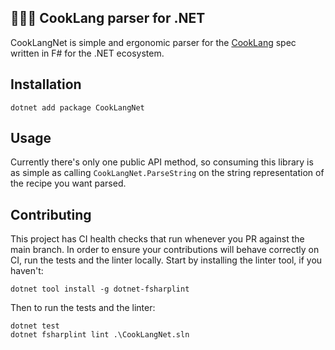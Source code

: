## 👨🏽‍🍳 CookLang parser for .NET 
CookLangNet is simple and ergonomic parser for the [CookLang](https://cooklang.org/) spec written in F# for the .NET ecosystem.
## Installation
```terminal
dotnet add package CookLangNet
```
## Usage
Currently there's only one public API method, so consuming this library is as simple as calling `CookLangNet.ParseString` on the string representation of the recipe you want parsed.
## Contributing
This project has CI health checks that run whenever you PR against the main branch. In order to ensure your contributions will behave correctly on CI, run the tests and the linter locally.
Start by installing the linter tool, if you haven't:
```
dotnet tool install -g dotnet-fsharplint
```
Then to run the tests and the linter:
```
dotnet test
dotnet fsharplint lint .\CookLangNet.sln
```